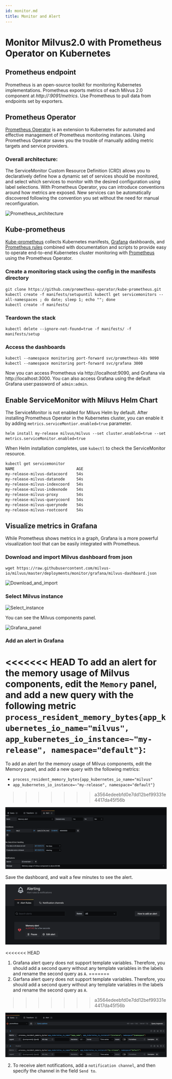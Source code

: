 ```yaml
---
id: monitor.md
title: Monitor and Alert
---
```


# Monitor Milvus2.0 with Prometheus Operator on Kubernetes

## Prometheus endpoint
Prometheus is an open-source toolkit for monitoring Kubernetes implementations. Prometheus exports metrics of each Milvus 2.0 component at *http://<component-host>:9091/metrics*. Use Prometheus to pull data from endpoints set by exporters.

## Prometheus Operator
[Prometheus Operator](https://github.com/prometheus-operator/prometheus-operator) is an extension to Kubernetes for automated and effective management of  Prometheus monitoring instances. Using Prometheus Operator saves you the trouble of manually adding metric targets and service providers.

### Overall architecture:
The ServiceMonitor Custom Resource Definition (CRD) allows you to declaratively define how a dynamic set of services should be monitored, and select which services to monitor with the desired configuration using label selections. With Prometheus Operator, you can introduce conventions around how metrics are exposed. New services can be automatically discovered following the convention you set without the need for manual reconfiguration.

![Prometheus_architecture](../../../assets/prometheus_architecture.png)

## Kube-prometheus
[Kube-prometheus](https://github.com/prometheus-operator/kube-prometheus) collects Kubernetes manifests, [Grafana](http://grafana.com/) dashboards, and [Prometheus rules](https://prometheus.io/docs/prometheus/latest/configuration/recording_rules/) combined with documentation and scripts to provide easy to operate end-to-end Kubernetes cluster monitoring with [Prometheus](https://prometheus.io/) using the Prometheus Operator.

### Create a monitoring stack using the config in the manifests directory

``` 
git clone https://github.com/prometheus-operator/kube-prometheus.git
kubectl create -f manifests/setupuntil kubectl get servicemonitors --all-namespaces ; do date; sleep 1; echo ""; done
kubectl create -f manifests/
```

### Teardown the stack
```
kubectl delete --ignore-not-found=true -f manifests/ -f manifests/setup
```

### Access the dashboards
```
kubectl --namespace monitoring port-forward svc/prometheus-k8s 9090
kubectl --namespace monitoring port-forward svc/grafana 3000
```

Now you can access Prometheus via http://localhost:9090, and Grafana via http://localhost:3000. You can also access Grafana using the default Grafana user:password of `admin:admin`. 

## Enable ServiceMonitor with Miluvs Helm Chart

The ServiceMonitor is not enabled for Miluvs Helm by default. After installing Prometheus Operator in the Kubernetes cluster, you can enable it by adding `metrics.serviceMontior.enabled=true` parameter.

```
helm install my-release milvus/milvus --set cluster.enabled=true --set metrics.serviceMonitor.enabled=true
```

When Helm installation completes, use `kubectl` to check the ServiceMonitor resource.

```
kubectl get servicemonitor
NAME                           AGE
my-release-milvus-datacoord    54s
my-release-milvus-datanode     54s
my-release-milvus-indexcoord   54s
my-release-milvus-indexnode    54s
my-release-milvus-proxy        54s
my-release-milvus-querycoord   54s
my-release-milvus-querynode    54s
my-release-milvus-rootcoord    54s
```

## Visualize metrics in Grafana

While Prometheus shows metrics in a graph, Grafana is a more powerful visualization tool that can be easily integrated with Prometheus. 

### Download and import Milvus dashboard from json
```
wget https://raw.githubusercontent.com/milvus-io/milvus/master/deployments/monitor/grafana/milvus-dashboard.json
```
![Download_and_import](../../../assets/import_dashboard.png)

### Select Milvus instance

![Select_instance](../../../assets/grafana_select.png)

You can see the Milvus components panel.

![Grafana_panel](../../../assets/grafana_panel.png)

### Add an alert in Grafana

<<<<<<< HEAD
To add an alert for the memory usage of Milvus components, edit the `Memory` panel, and add a new query with the following metric `process_resident_memory_bytes{app_kubernetes_io_name="milvus", app_kubernetes_io_instance=~"my-release", namespace="default"}`:
=======
To add an alert for the memory usage of Milvus components, edit the Memory panel, and add a new query with the following metrics: 

- `process_resident_memory_bytes{app_kubernetes_io_name="milvus"`
- `app_kubernetes_io_instance=~"my-release", namespace="default"}`
>>>>>>> a3564edeebfd0e7dd12bef99331e4417da45f56b

![Alert_metric](../../../assets/alert_metric.png)

Save the dashboard, and wait a few minutes to see the alert.

![Alert_dashboard](../../../assets/alert_dashboard.png)

<div class="alert note">

<<<<<<< HEAD
1. Grafana alert query does not support template variables. Therefore, you should add a second query without any template variables in the labels and rename the second query as `A`.
=======
1. Garfana alert query does not support template variables. Therefore, you should add a second query without any template variables in the labels and rename the second query as `A`.
>>>>>>> a3564edeebfd0e7dd12bef99331e4417da45f56b

![Alert_query](../../../assets/alert_query.png)

2. To receive alert notifications, add a `notification channel`, and then specify the channel in the field `Send to`.

</div>